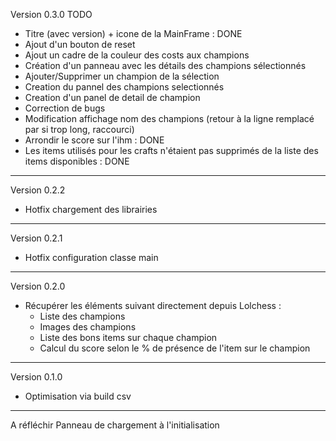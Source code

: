 Version 0.3.0 TODO
* Titre (avec version) + icone de la MainFrame : DONE
* Ajout d'un bouton de reset
* Ajout un cadre de la couleur des costs aux champions
* Création d'un panneau avec les détails des champions sélectionnés
* 	Ajouter/Supprimer un champion de la sélection
*	Creation du pannel des champions selectionnés
*	Creation d'un panel de detail de champion
* Correction de bugs
*	Modification affichage nom des champions (retour à la ligne remplacé par si trop long, raccourci)
*	Arrondir le score sur l'ihm : DONE
* 	Les items utilisés pour les crafts n'étaient pas supprimés de la liste des items disponibles : DONE
******************************************************************
Version 0.2.2
* Hotfix chargement des librairies
******************************************************************
Version 0.2.1
* Hotfix configuration classe main
******************************************************************
Version 0.2.0
* Récupérer les éléments suivant directement depuis Lolchess :
	* Liste des champions
	* Images des champions
	* Liste des bons items sur chaque champion
	* Calcul du score selon le % de présence de l'item sur le champion
******************************************************************
Version 0.1.0
* Optimisation via build csv

******************************************************************
A réfléchir
	Panneau de chargement à l'initialisation